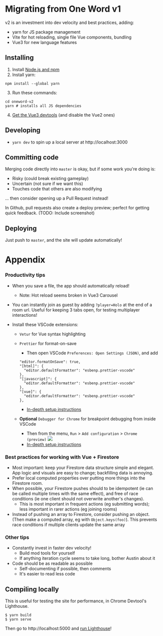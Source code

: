 # Migrating from One Word v1

v2 is an investment into dev velocity and best practices, adding:

- yarn for JS package management
- Vite for hot reloading, single file Vue components, bundling
- Vue3 for new language features

## Installing

1. Install [Node.js and npm](https://nodejs.org/en/)
2. Install yarn:

```
npm install --global yarn
```

3. Run these commands:

```
cd oneword-v2
yarn # installs all JS dependencies
```

4. [Get the Vue3 devtools](https://chrome.google.com/webstore/detail/vuejs-devtools/ljjemllljcmogpfapbkkighbhhppjdbg?hl=en) (and disable the Vue2 ones)

## Developing

- `yarn dev` to spin up a local server at http://localhost:3000

## Committing code

Merging code directly into `master` is okay, but if some work you're doing is:

- Risky (could break existing gameplay)
- Uncertain (not sure if we want this)
- Touches code that others are also modifying

... then consider opening up a Pull Request instead!

In Github, pull requests also create a deploy preview; perfect for getting quick feedback.
(TODO: Include screenshot)

## Deploying

Just push to `master`, and the site will update automatically!

# Appendix

### Productivity tips

- When you save a file, the app should automatically reload!
  - Note: Hot reload seems broken in Vue3 Carousel
- You can instantly join as guest by adding `?player=Holo` at the end of a room url.
  Useful for keeping 3 tabs open, for testing multiplayer interactions!
- Install these VSCode extensions:

  - `Vetur` for Vue syntax highlighting
  - `Prettier` for format-on-save

    - Then open VSCode `Preferences: Open Settings (JSON)`, and add

    ```
    "editor.formatOnSave": true,
    "[html]": {
      "editor.defaultFormatter": "esbenp.prettier-vscode"
    },
    "[javascript]": {
      "editor.defaultFormatter": "esbenp.prettier-vscode"
    },
    "[vue]": {
      "editor.defaultFormatter": "esbenp.prettier-vscode"
    },
    ```

    - [In-depth setup instructions](https://www.robinwieruch.de/how-to-use-prettier-vscode)

  - **Optional** `Debugger for Chrome` for breakpoint debugging from inside VSCode
    - Then from the menu, `Run` > `Add configuration` > `Chrome (preview)`
      ![](https://i.imgur.com/uFJa9xS.png)
    - [In-depth setup instructions](https://www.freecodecamp.org/news/how-to-set-up-the-debugger-for-chrome-extension-in-visual-studio-code-c0b3e5937c01/)

### Best practices for working with Vue + Firestore

- Most important: keep your Firestore data structure simple and elegant.
  App logic and visuals are easy to change; backfilling data is annoying.
- Prefer local computed properties over putting more things into the Firestore room.
- When possible, your Firestore pushes should to be idempotent
  (ie can be called multiple times with the same effect), and free of race conditions
  (ie one client should not overwrite another's changes).
  - This is most important in frequent actions (eg submitting words); less important
    in rarer actions (eg joining rooms)
- Instead of pushing an array to Firestore, consider pushing an object.
  (Then make a computed array, eg with `Object.keys(foo)`). This prevents race
  conditions if multiple clients update the same array

### Other tips

- Constantly invest in faster dev velocity!
  - Build mod tools for yourself
  - If anything iteration cycle seems to take long, bother Austin about it
- Code should be as readable as possible
  - Self-documenting if possible, then comments
  - It's easier to read less code

## Compiling locally

This is useful for testing the site for performance, in Chrome Devtool's Lighthouse.

```
$ yarn build
$ yarn serve
```

Then go to http://localhost:5000 and [run Lighthouse](https://developers.google.com/web/tools/lighthouse#devtools)!
